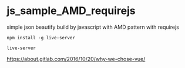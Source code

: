 # js_sample_AMD_requirejs
simple json beautify build by javascript with AMD pattern with requirejs


```
npm install -g live-server
```

```
live-server
```


https://about.gitlab.com/2016/10/20/why-we-chose-vue/